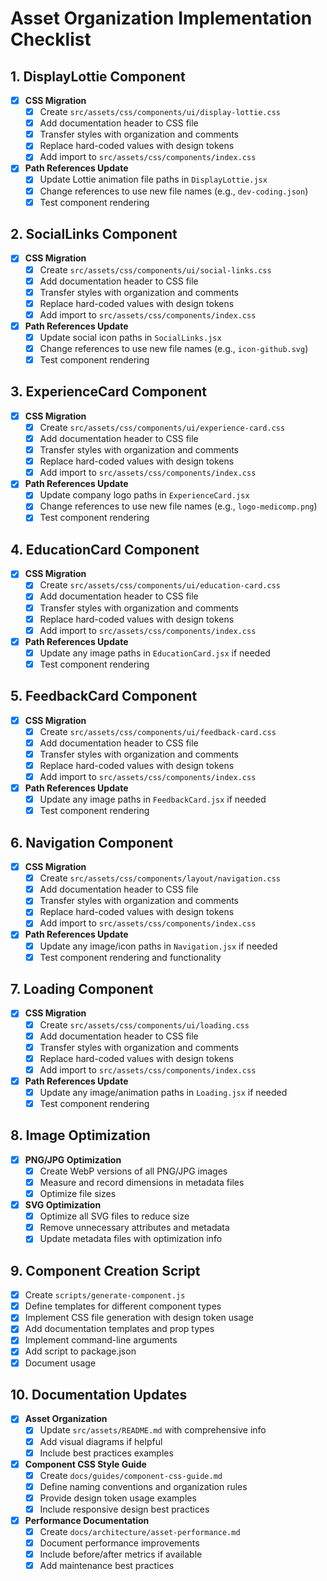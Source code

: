 # Asset Organization Implementation Checklist

## 1. DisplayLottie Component
- [x] **CSS Migration**
  - [x] Create `src/assets/css/components/ui/display-lottie.css`
  - [x] Add documentation header to CSS file
  - [x] Transfer styles with organization and comments
  - [x] Replace hard-coded values with design tokens
  - [x] Add import to `src/assets/css/components/index.css`
- [x] **Path References Update**
  - [x] Update Lottie animation file paths in `DisplayLottie.jsx`
  - [x] Change references to use new file names (e.g., `dev-coding.json`)
  - [x] Test component rendering

## 2. SocialLinks Component
- [x] **CSS Migration**
  - [x] Create `src/assets/css/components/ui/social-links.css`
  - [x] Add documentation header to CSS file
  - [x] Transfer styles with organization and comments
  - [x] Replace hard-coded values with design tokens
  - [x] Add import to `src/assets/css/components/index.css`
- [x] **Path References Update**
  - [x] Update social icon paths in `SocialLinks.jsx`
  - [x] Change references to use new file names (e.g., `icon-github.svg`)
  - [x] Test component rendering

## 3. ExperienceCard Component
- [x] **CSS Migration**
  - [x] Create `src/assets/css/components/ui/experience-card.css`
  - [x] Add documentation header to CSS file
  - [x] Transfer styles with organization and comments
  - [x] Replace hard-coded values with design tokens
  - [x] Add import to `src/assets/css/components/index.css`
- [x] **Path References Update**
  - [x] Update company logo paths in `ExperienceCard.jsx`
  - [x] Change references to use new file names (e.g., `logo-medicomp.png`)
  - [x] Test component rendering

## 4. EducationCard Component
- [x] **CSS Migration**
  - [x] Create `src/assets/css/components/ui/education-card.css`
  - [x] Add documentation header to CSS file
  - [x] Transfer styles with organization and comments
  - [x] Replace hard-coded values with design tokens
  - [x] Add import to `src/assets/css/components/index.css`
- [x] **Path References Update**
  - [x] Update any image paths in `EducationCard.jsx` if needed
  - [x] Test component rendering

## 5. FeedbackCard Component
- [x] **CSS Migration**
  - [x] Create `src/assets/css/components/ui/feedback-card.css`
  - [x] Add documentation header to CSS file
  - [x] Transfer styles with organization and comments
  - [x] Replace hard-coded values with design tokens
  - [x] Add import to `src/assets/css/components/index.css`
- [x] **Path References Update**
  - [x] Update any image paths in `FeedbackCard.jsx` if needed
  - [x] Test component rendering

## 6. Navigation Component
- [x] **CSS Migration**
  - [x] Create `src/assets/css/components/layout/navigation.css`
  - [x] Add documentation header to CSS file
  - [x] Transfer styles with organization and comments
  - [x] Replace hard-coded values with design tokens
  - [x] Add import to `src/assets/css/components/index.css`
- [x] **Path References Update**
  - [x] Update any image/icon paths in `Navigation.jsx` if needed
  - [x] Test component rendering and functionality

## 7. Loading Component
- [x] **CSS Migration**
  - [x] Create `src/assets/css/components/ui/loading.css`
  - [x] Add documentation header to CSS file
  - [x] Transfer styles with organization and comments
  - [x] Replace hard-coded values with design tokens
  - [x] Add import to `src/assets/css/components/index.css`
- [x] **Path References Update**
  - [x] Update any image/animation paths in `Loading.jsx` if needed
  - [x] Test component rendering

## 8. Image Optimization
- [x] **PNG/JPG Optimization**
  - [x] Create WebP versions of all PNG/JPG images
  - [x] Measure and record dimensions in metadata files
  - [x] Optimize file sizes
- [x] **SVG Optimization**
  - [x] Optimize all SVG files to reduce size
  - [x] Remove unnecessary attributes and metadata
  - [x] Update metadata files with optimization info

## 9. Component Creation Script
- [x] Create `scripts/generate-component.js`
- [x] Define templates for different component types
- [x] Implement CSS file generation with design token usage
- [x] Add documentation templates and prop types
- [x] Implement command-line arguments
- [x] Add script to package.json
- [x] Document usage

## 10. Documentation Updates
- [x] **Asset Organization**
  - [x] Update `src/assets/README.md` with comprehensive info
  - [x] Add visual diagrams if helpful
  - [x] Include best practices examples
- [x] **Component CSS Style Guide**
  - [x] Create `docs/guides/component-css-guide.md`
  - [x] Define naming conventions and organization rules
  - [x] Provide design token usage examples
  - [x] Include responsive design best practices
- [x] **Performance Documentation**
  - [x] Create `docs/architecture/asset-performance.md`
  - [x] Document performance improvements
  - [x] Include before/after metrics if available
  - [x] Add maintenance best practices
